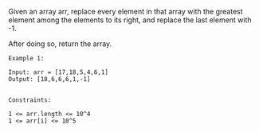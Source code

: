 Given an array arr, replace every element in that array with the greatest element among the elements to its right, and replace the last element with -1.

After doing so, return the array.

```
Example 1:

Input: arr = [17,18,5,4,6,1]
Output: [18,6,6,6,1,-1]


Constraints:

1 <= arr.length <= 10^4
1 <= arr[i] <= 10^5
```
